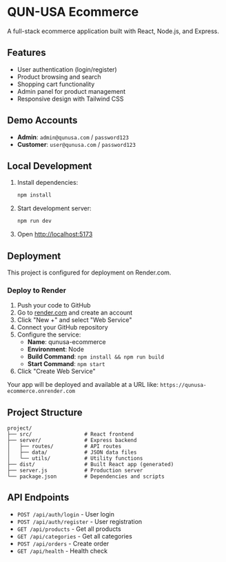 # QUN-USA Ecommerce

A full-stack ecommerce application built with React, Node.js, and Express.

## Features

- User authentication (login/register)
- Product browsing and search
- Shopping cart functionality
- Admin panel for product management
- Responsive design with Tailwind CSS

## Demo Accounts

- **Admin**: `admin@qunusa.com` / `password123`
- **Customer**: `user@qunusa.com` / `password123`

## Local Development

1. Install dependencies:
   ```bash
   npm install
   ```

2. Start development server:
   ```bash
   npm run dev
   ```

3. Open [http://localhost:5173](http://localhost:5173)

## Deployment

This project is configured for deployment on Render.com.

### Deploy to Render

1. Push your code to GitHub
2. Go to [render.com](https://render.com) and create an account
3. Click "New +" and select "Web Service"
4. Connect your GitHub repository
5. Configure the service:
   - **Name**: qunusa-ecommerce
   - **Environment**: Node
   - **Build Command**: `npm install && npm run build`
   - **Start Command**: `npm start`
6. Click "Create Web Service"

Your app will be deployed and available at a URL like: `https://qunusa-ecommerce.onrender.com`

## Project Structure

```
project/
├── src/                 # React frontend
├── server/              # Express backend
│   ├── routes/          # API routes
│   ├── data/            # JSON data files
│   └── utils/           # Utility functions
├── dist/                # Built React app (generated)
├── server.js            # Production server
└── package.json         # Dependencies and scripts
```

## API Endpoints

- `POST /api/auth/login` - User login
- `POST /api/auth/register` - User registration
- `GET /api/products` - Get all products
- `GET /api/categories` - Get all categories
- `POST /api/orders` - Create order
- `GET /api/health` - Health check 